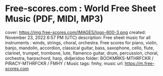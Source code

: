 # Free-scores.com : World Free Sheet Music (PDF, MIDI, MP3)

cover: https://img.free-scores.com/IMAGES/logo-600-3.png
created: November 23, 2022 6:57 PM (UTC)
description: Free sheet music for all instruments : winds, strings, choral, orchestra. Free scores for piano, violin, banjo, mandolin, accordion, classical guitar, bass, saxophone, cello, flute, clarinet, trumpet, trombone, lute, flamenco guitar, drum, percussion, choral, orchestra, harpschord, harp, didjeridoo
folder: BOOKMRKS-MTHRFCKR / PIRACY-MTHRFCKR / FMHY / Music
tags: fmhy, music
url: https://m.free-scores.com